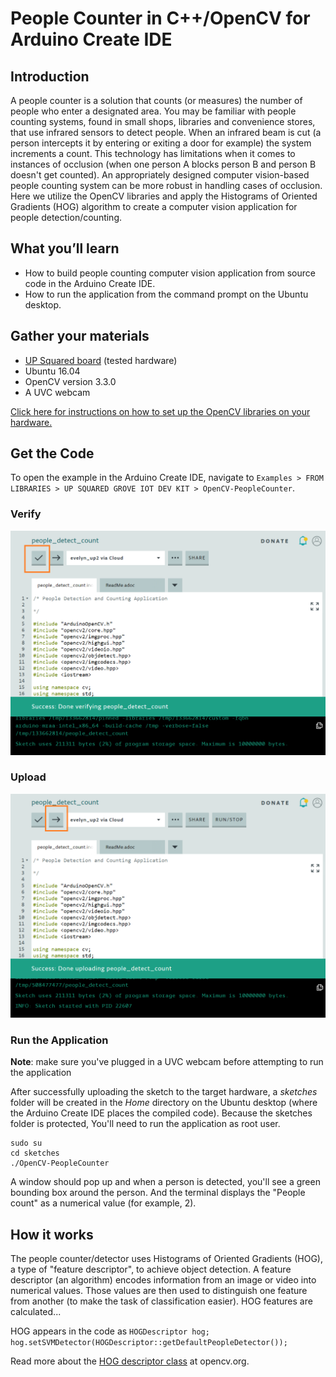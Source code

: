# People Counter in C++/OpenCV for Arduino Create IDE 

## Introduction
A people counter is a solution that counts (or measures) the number of people who enter a designated area. You may be familiar with people counting systems, found in small shops, libraries and convenience stores, that use infrared sensors to detect people. When an infrared beam is cut (a person intercepts it by entering or exiting a door for example) the system increments a count. This technology has limitations when it comes to instances of occlusion (when one person A blocks person B and person B doesn't get counted). An appropriately designed computer vision-based people counting system can be more robust in handling cases of occlusion. Here we utilize the OpenCV libraries and apply the Histograms of Oriented Gradients (HOG) algorithm to create a computer vision application for people detection/counting.

## What you’ll learn
* How to build people counting computer vision application from source code in the Arduino Create IDE.
* How to run the application from the command prompt on the Ubuntu desktop.

## Gather your materials
  *	[UP Squared board](http://www.up-board.org/upsquared/) (tested hardware)
  *	Ubuntu 16.04
  * OpenCV version 3.3.0
  *	A UVC webcam

[Click here for instructions on how to set up the OpenCV libraries on your hardware.](https://github.com/intel-iot-devkit/up-squared-grove-IoT-dev-kit-arduino-create/tree/master/examples/OpenCV-Setup)

## Get the Code
To open the example in the Arduino Create IDE, navigate to `Examples > FROM LIBRARIES > UP SQUARED GROVE IOT DEV KIT > OpenCV-PeopleCounter`.
![]()

[//]: # (insert screenshot of Arduino Create IDE)
### Verify

![](./../../extras/people-counter/verify.PNG)

### Upload

![](./../../extras/people-counter/upload.PNG)

### Run the Application

**Note**: make sure you've plugged in a UVC webcam before attempting to run the application

After successfully uploading the sketch to the target hardware, a *sketches* folder will be created in the *Home* directory on the Ubuntu desktop (where the Arduino Create IDE places the compiled code). Because the sketches folder is protected, You'll need to run the application as root user.

```
sudo su
cd sketches
./OpenCV-PeopleCounter
```

A window should pop up and when a person is detected, you'll see a green bounding box around the person. And the terminal displays the "People count" as a numerical value (for example, 2).

## How it works
The people counter/detector uses Histograms of Oriented Gradients (HOG), a type of "feature descriptor", to achieve object detection. A feature descriptor (an algorithm) encodes information from an image or video into numerical values. Those values are then used to distinguish one feature from another (to make the task of classification easier). HOG features are calculated... 

HOG appears in the code as `HOGDescriptor hog; hog.setSVMDetector(HOGDescriptor::getDefaultPeopleDetector());`

Read more about the [HOG descriptor class](https://docs.opencv.org/3.1.0/d5/d33/structcv_1_1HOGDescriptor.html) at opencv.org.

